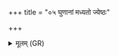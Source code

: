 +++
title = "०५ घुणानां मध्यतो ज्येष्ठः"

+++
<details><summary>मूलम् (GR)</summary>

घुणानां मध्यतो ज्येष्ठः  
कनिष्ठ उत मध्यमः ।  
हता वः सर्वे ज्ञातयो  
हता माता हतः पिता ॥
</details>